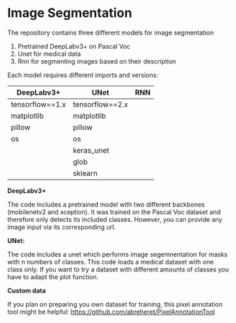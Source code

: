 # Image Segmentation

The repository contains three different models for image segmentation

1. Pretrained DeepLabv3+ on Pascal Voc
2. Unet for medical data 
3. Rnn for segmenting images based on their description

Each model requires different imports and versions:


| DeepLabv3+        | UNet            | RNN |
|-------------------|-----------------|-----|
| tensorflow==1.x   | tensorflow==2.x |     |
| matplotlib        | matplotlib      |     |
| pillow            | pillow          |     |
| os                | os              |     |
|                   | keras_unet      |     |
|                   | glob            |     |
|                   | sklearn         |     |



**DeepLabv3+**

The code includes a pretrained model with two different backbones (mobilenetv2 and xception). It was trained on the Pascal Voc dataset and therefore only detects its included classes. However, you can provide any image input via its corresponding url.

**UNet:**

The code includes a unet which performs image segemnentation for masks with n numbers of classes. This code loads a medical dataset with one class only. If you want to try a dataset with different amounts of classes you have to adapt the plot function.


**Custom data**

If you plan on preparing you own dataset for training, this pixel annotation tool might be helpful:
https://github.com/abreheret/PixelAnnotationTool

